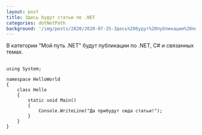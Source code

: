 ```yaml
---
layout: post
title: Здесь будут статьи по .NET
categories: dotNetPath
background: '/img/posts/2020/2020-07-25-Здесь%20будут%20публикации%20по%20.NET/logo.png'
---
```


В категории "Мой путь .NET" будут публикации по .NET, C# и связанных темах.

<pre>
    <code class="C#">
using System;

namespace HelloWorld
{
    class Hello 
    {
        static void Main() 
        {
            Console.WriteLine("Да прибудут сюда статьи!");
        }
    }
}
    </code>
</pre>